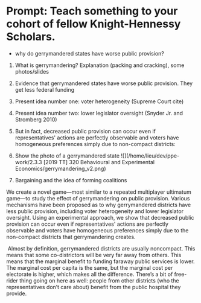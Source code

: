 # Prompt: Teach something to your cohort of fellow Knight-Hennessy Scholars.

- why do gerrymandered states have worse public provision?

1. What is gerrymandering? Explanation (packing and cracking), some
   photos/slides

2. Evidence that gerrymandered states have worse public provision. They get
   less federal funding

3. Present idea number one: voter heterogeneity (Supreme Court cite)
4. Present idea number two: lower legislator oversight (Snyder Jr. and
   Stromberg 2010)

5. But in fact, decreased public provision can occur even if representatives'
   actions are perfectly observable and voters have homogeneous preferences
   simply due to non-compact districts: 

6. Show the photo of a gerrymandered state
![](/home/lieu/dev/ppe-work/2.3.3 [2019 TT] 320 Behavioural and Experimental
Economics/gerrymandering_v2.png)

7. Bargaining and the idea of forming coalitions


We create a novel game—most similar to a repeated multiplayer ultimatum game—to
study the effect of gerrymandering on public provision.  Various mechanisms
have been proposed as to why gerrymandered districts have less public
provision, including voter heterogeneity and lower legislator oversight. Using
an experimental approach, we show that decreased public provision can occur
even if representatives' actions are perfectly observable and voters have
homogeneous preferences simply due to the non-compact districts that
gerrymandering creates. 

 Almost by definition, gerrymandered districts are usually noncompact. This
means that some co-districtors will be very far away from others. This means
that the marginal benefit to funding faraway public services is lower. The
marginal cost per capita is the same, but the marginal cost per electorate is
higher, which makes all the difference. There’s a bit of free-rider thing going
on here as well: people from other districts (who the representatives don’t
care about) benefit from the public hospital they provide. 

